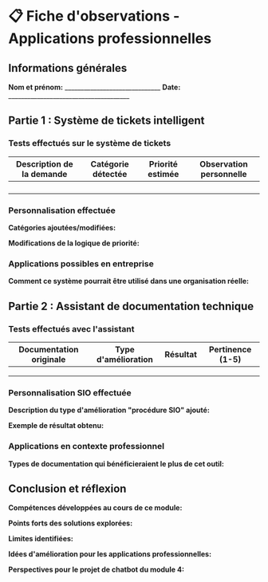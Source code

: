 # 📋 Fiche d'observations - Applications professionnelles

## Informations générales
**Nom et prénom:** ______________________________
**Date:** ______________________________________

## Partie 1 : Système de tickets intelligent

### Tests effectués sur le système de tickets

| Description de la demande | Catégorie détectée | Priorité estimée | Observation personnelle |
|---------------------------|-------------------|-----------------|------------------------|
| | | | |
| | | | |
| | | | |
| | | | |

### Personnalisation effectuée
**Catégories ajoutées/modifiées:**

**Modifications de la logique de priorité:**

### Applications possibles en entreprise
**Comment ce système pourrait être utilisé dans une organisation réelle:**

## Partie 2 : Assistant de documentation technique

### Tests effectués avec l'assistant

| Documentation originale | Type d'amélioration | Résultat | Pertinence (1-5) |
|-------------------------|---------------------|----------|-----------------|
| | | | |
| | | | |
| | | | |

### Personnalisation SIO effectuée
**Description du type d'amélioration "procédure SIO" ajouté:**

**Exemple de résultat obtenu:**

### Applications en contexte professionnel
**Types de documentation qui bénéficieraient le plus de cet outil:**

## Conclusion et réflexion

**Compétences développées au cours de ce module:**

**Points forts des solutions explorées:**

**Limites identifiées:**

**Idées d'amélioration pour les applications professionnelles:**

**Perspectives pour le projet de chatbot du module 4:**